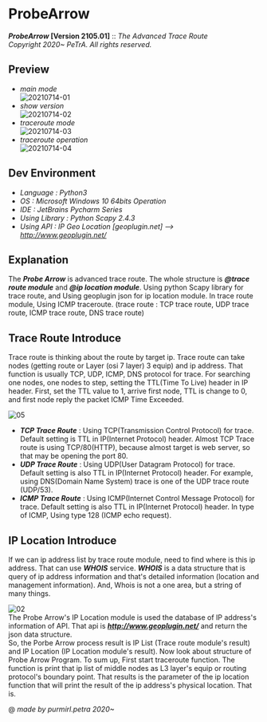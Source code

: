 ProbeArrow
========================
**_ProbeArrow_ [Version 2105.01]** :: _The Advanced Trace Route_   
_Copyright 2020~ PeTrA. All rights reserved._   
## Preview
* _main mode_   
![20210714-01](https://user-images.githubusercontent.com/33143731/125615618-86a59a08-084e-4cdf-a9b4-e321e28d5f61.PNG)   
* _show version_   
![20210714-02](https://user-images.githubusercontent.com/33143731/125615825-7e6cf14a-1677-413d-8fa4-5d987bd3f7a2.PNG)   
* _traceroute mode_   
![20210714-03](https://user-images.githubusercontent.com/33143731/125615913-206a7fca-f72e-44cf-b1ad-82d65b1b8f77.PNG)   
* _traceroute operation_   
![20210714-04](https://user-images.githubusercontent.com/33143731/125616243-9d95dc52-1141-4535-b15a-83284c9d0ff1.PNG)
## Dev Environment
* _Language : Python3_   
* _OS : Microsoft Windows 10 64bits Operation_   
* _IDE : JetBrains Pycharm Series_   
* _Using Library : Python Scapy 2.4.3_   
* _Using API : IP Geo Location [geoplugin.net] --> http://www.geoplugin.net/_
## Explanation
The **_Probe Arrow_** is advanced trace route. The whole structure is **_@trace route module_** and **_@ip location module_**. Using python Scapy library for trace route, and Using geoplugin json for ip location module. In trace route module, Using ICMP traceroute. (trace route : TCP trace route, UDP trace route, ICMP trace route, DNS trace route)   
## Trace Route Introduce
Trace route is thinking about the route by target ip. Trace route can take nodes (getting route or Layer (osi 7 layer) 3 equip) and ip address. That function is usually TCP, UDP, ICMP, DNS protocol for trace. For searching one nodes, one nodes to step, setting the TTL(Time To Live) header in IP header. First, set the TTL value to 1, arrive first node, TTL is change to 0, and first node reply the packet ICMP Time Exceeded.   
   
![05](https://user-images.githubusercontent.com/33143731/117476238-ead9d900-af97-11eb-913e-481c4a70990b.png)  
* **_TCP Trace Route_** : Using TCP(Transmission Control Protocol) for trace. Default setting is TTL in IP(Internet Protocol) header. Almost TCP Trace route is using TCP/80(HTTP), because almost target is web server, so that may be opening the port 80.   
* **_UDP Trace Route_** : Using UDP(User Datagram Protocol) for trace. Default setting is also TTL in IP(Internet Protocol) header. For example, using DNS(Domain Name System) trace is one of the UDP trace route (UDP/53).   
* **_ICMP Trace Route_** : Using ICMP(Internet Control Message Protocol) for trace. Default setting is also TTL in IP(Internet Protocol) header. In type of ICMP, Using type 128 (ICMP echo request).   
## IP Location Introduce
If we can ip address list by trace route module, need to find where is this ip address. That can use **_WHOIS_** service. **_WHOIS_** is a data structure that is query of ip address information and that's detailed information (location and management information). And, Whois is not a one area, but a string of many things.   
   
![02](https://user-images.githubusercontent.com/33143731/107150742-ae9bda00-69a2-11eb-9437-0b4756c05f5d.png)   
The Probe Arrow's IP Location module is used the database of IP address's information of API. That api is **_http://www.geoplugin.net/_** and return the json data structure.   
So, the Porbe Arrow process result is IP List (Trace route module's result) and IP Location (IP Location module's result). Now look about structure of Probe Arrow Program. To sum up, First start traceroute function. The function is print that ip list of middle nodes as L3 layer's equip or routing protocol's boundary point. That results is the parameter of the ip location function that will print the result of the ip address's physical location. That is.   
   
@ _made by purmirl.petra 2020~_
